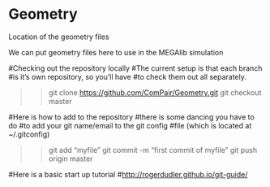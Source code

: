 # Geometry
Location of the geometry files

We can put geometry files here to use in the MEGAlib simulation

#Checking out the repository locally 
#The current setup is that each branch
#is it’s own repository, so you’ll have
#to check them out all separately. 

>>git clone https://github.com/ComPair/Geometry.git
>>git checkout master

#Here is how to add to the repository
#there is some dancing you have to do 
#to add your git name/email to the git config 
#file (which is located at ~/.gitconfig)

>>git add “myfile”
>>git commit -m “first commit of myfile” 
>>git push origin master

#Here is a basic start up tutorial
#http://rogerdudler.github.io/git-guide/


